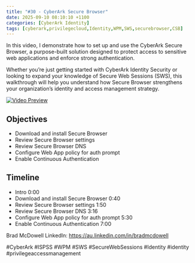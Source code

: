 ```yaml
---
title: "#30 - CyberArk Secure Browser"
date: 2025-09-10 08:10:10 +1100
categories: [CyberArk Identity]
tags: [cyberark,privilegecloud,Identity,WPM,SWS,securebrowser,CSB]     # TAG names should always be lowercase
---
```

In this video, I demonstrate how to set up and use the CyberArk Secure Browser, a purpose-built solution designed to protect access to sensitive web applications and enforce strong authentication.

Whether you’re just getting started with CyberArk Identity Security or looking to expand your knowledge of Secure Web Sessions (SWS), this walkthrough will help you understand how Secure Browser strengthens your organization’s identity and access management strategy.

[![Video Preview](https://i.ytimg.com/vi/as3ZrvBWkmg/maxresdefault.jpg)](https://www.youtube.com/watch?v=Oas3ZrvBWkmg)

## Objectives

- Download and install Secure Browser
- Review Secure Browser settings
- Review Secure Browser DNS
- Configure Web App policy for auth prompt
- Enable Continuous Authentication

## Timeline

- Intro 0:00
- Download and install Secure Browser 0:40
- Review Secure Browser settings 1:50
- Review Secure Browser DNS 3:16
- Configure Web App policy for auth prompt 5:30
- Enable Continuous Authentication 7:00

Brad McDowell LinkedIn: https://au.linkedin.com/in/bradmcdowell

#CyberArk #ISPSS #WPM #SWS #SecureWebSessions #Identity #identity #privilegeaccessmanagement